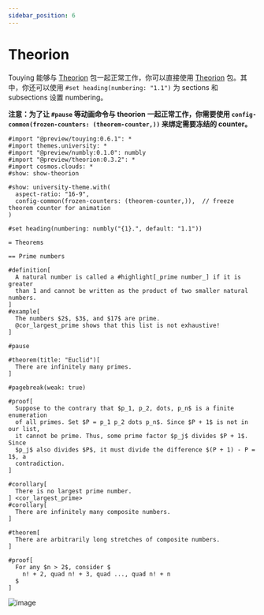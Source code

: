 ```yaml
---
sidebar_position: 6
---
```


# Theorion

Touying 能够与 [Theorion](https://github.com/OrangeX4/typst-theorion) 包一起正常工作，你可以直接使用 [Theorion](https://github.com/OrangeX4/typst-theorion) 包。其中，你还可以使用 `#set heading(numbering: "1.1")` 为 sections 和 subsections 设置 numbering。

**注意：为了让 `#pause` 等动画命令与 theorion 一起正常工作，你需要使用 `config-common(frozen-counters: (theorem-counter,))` 来绑定需要冻结的 counter。**

```typst
#import "@preview/touying:0.6.1": *
#import themes.university: *
#import "@preview/numbly:0.1.0": numbly
#import "@preview/theorion:0.3.2": *
#import cosmos.clouds: *
#show: show-theorion

#show: university-theme.with(
  aspect-ratio: "16-9",
  config-common(frozen-counters: (theorem-counter,)),  // freeze theorem counter for animation
)

#set heading(numbering: numbly("{1}.", default: "1.1"))

= Theorems

== Prime numbers

#definition[
  A natural number is called a #highlight[_prime number_] if it is greater
  than 1 and cannot be written as the product of two smaller natural numbers.
]
#example[
  The numbers $2$, $3$, and $17$ are prime.
  @cor_largest_prime shows that this list is not exhaustive!
]

#pause

#theorem(title: "Euclid")[
  There are infinitely many primes.
]

#pagebreak(weak: true)

#proof[
  Suppose to the contrary that $p_1, p_2, dots, p_n$ is a finite enumeration
  of all primes. Set $P = p_1 p_2 dots p_n$. Since $P + 1$ is not in our list,
  it cannot be prime. Thus, some prime factor $p_j$ divides $P + 1$. Since
  $p_j$ also divides $P$, it must divide the difference $(P + 1) - P = 1$, a
  contradiction.
]

#corollary[
  There is no largest prime number.
] <cor_largest_prime>
#corollary[
  There are infinitely many composite numbers.
]

#theorem[
  There are arbitrarily long stretches of composite numbers.
]

#proof[
  For any $n > 2$, consider $
    n! + 2, quad n! + 3, quad ..., quad n! + n
  $
]
```

![image](https://github.com/user-attachments/assets/f54dd873-aa20-4703-b83e-8748658b569a)